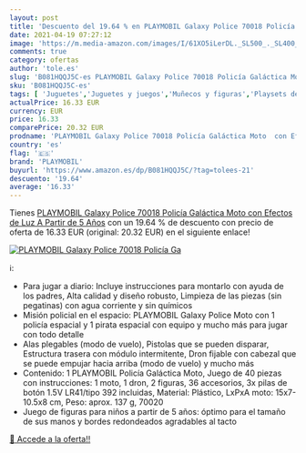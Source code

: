```yaml
---
layout: post
title: 'Descuento del 19.64 % en PLAYMOBIL Galaxy Police 70018 Policía Ga'
date: 2021-04-19 07:27:12
image: 'https://m.media-amazon.com/images/I/61XO5iLerDL._SL500_._SL400_.jpg'
comments: true
category: ofertas
author: 'tole.es'
slug: 'B081HQQJ5C-es PLAYMOBIL Galaxy Police 70018 Policía Galáctica Moto con...'
sku: 'B081HQQJ5C-es'
tags: [ 'Juguetes','Juguetes y juegos','Muñecos y figuras','Playsets de figuras de juguete para niños','playmobil', ]
actualPrice: 16.33 EUR
currency: EUR
price: 16.33
comparePrice: 20.32 EUR
prodname: 'PLAYMOBIL Galaxy Police 70018 Policía Galáctica Moto  con Efectos de Luz  A Partir de 5 Años'
country: 'es'
flag: '🇪🇸'
brand: 'PLAYMOBIL'
buyurl: 'https://www.amazon.es/dp/B081HQQJ5C/?tag=tolees-21'
descuento: '19.64'
average: '16.33'
---
```


Tienes [PLAYMOBIL Galaxy Police 70018 Policía Galáctica Moto  con Efectos de Luz  A Partir de 5 Años](https://www.amazon.es/dp/B081HQQJ5C/?tag=tolees-21) con un 19.64 % de descuento con precio de oferta de 16.33 EUR (original: 20.32 EUR) en el siguiente enlace!

[![PLAYMOBIL Galaxy Police 70018 Policía Ga](https://m.media-amazon.com/images/I/61XO5iLerDL._SL500_._SL400_.jpg)](https://www.amazon.es/dp/B081HQQJ5C/?tag=tolees-21)

ℹ️:

- Para jugar a diario: Incluye instrucciones para montarlo con ayuda de los padres, Alta calidad y diseño robusto, Limpieza de las piezas (sin pegatinas) con agua corriente y sin químicos
- Misión policial en el espacio: PLAYMOBIL Galaxy Police Moto con 1 policía espacial y 1 pirata espacial con equipo y mucho más para jugar con todo detalle
- Alas plegables (modo de vuelo), Pistolas que se pueden disparar, Estructura trasera con módulo intermitente, Dron fijable con cabezal que se puede empujar hacia arriba (modo de vuelo) y mucho más
- Contenido: 1 PLAYMOBIL Policía Galáctica Moto, Juego de 40 piezas con instrucciones: 1 moto, 1 dron, 2 figuras, 36 accesorios, 3x pilas de botón 1.5V LR41/tipo 392 incluidas, Material: Plástico, LxPxA moto: 15x7-10.5x8 cm, Peso: aprox. 137 g, 70020
- Juego de figuras para niños a partir de 5 años: óptimo para el tamaño de sus manos y bordes redondeados agradables al tacto

[🛒 Accede a la oferta!!](https://www.amazon.es/dp/B081HQQJ5C/?tag=tolees-21)
